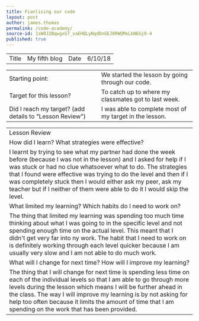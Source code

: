 ```yaml
---
title: Fianlising our code
layout: post
author: james.thomas
permalink: /code-academy/
source-id: 1sW0J2BqwgxG7_vaEHQLyNqdDnGEJ0RWQMeLbNEGjO-4
published: true
---
```

<table>
  <tr>
    <td>Title</td>
    <td>My fifth blog </td>
    <td>Date</td>
    <td>6/10/18</td>
  </tr>
</table>


<table>
  <tr>
    <td>Starting point:</td>
    <td>We started the lesson by going through our code.</td>
  </tr>
  <tr>
    <td>Target for this lesson?</td>
    <td>To catch up to where my classmates got to last week.</td>
  </tr>
  <tr>
    <td>Did I reach my target? 
(add details to "Lesson Review")</td>
    <td>I was able to complete most of my target in the lesson.</td>
  </tr>
</table>


<table>
  <tr>
    <td>Lesson Review</td>
  </tr>
  <tr>
    <td>How did I learn? What strategies were effective? </td>
  </tr>
  <tr>
    <td>I learnt by trying to see what my partner had done the week before (because I was not in the lesson) and I asked for help if I was stuck or had no clue whatsoever what to do. The strategies that I found were effective was trying to do the level and then if I was completely stuck then I would either ask my peer, ask my teacher but if I neither of them were able to do it I would skip the level.</td>
  </tr>
  <tr>
    <td>What limited my learning? Which habits do I need to work on? </td>
  </tr>
  <tr>
    <td>The thing that limited my learning was spending too much time thinking about what I was going to in the specific level and not spending enough time on the actual level. This meant that I didn't get very far into ny work. The habit that I need to work on is definitely working through each level quicker because I am usually very slow and I am not able to do much work.</td>
  </tr>
  <tr>
    <td>What will I change for next time? How will I improve my learning?</td>
  </tr>
  <tr>
    <td>The thing that I will change for next time is spending less time on each of the individual levels so that I am able to go through more levels during the lesson which means I will be further ahead in the class. The way I will improve my learning is by not asking for help too often because it limits the amount of time that I am spending on the work that has been provided.</td>
  </tr>
</table>


